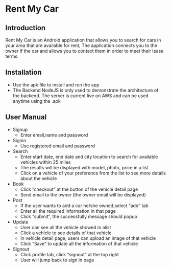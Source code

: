 # Rent My Car

## Introduction
Rent My Car is an Android application that allows you to search for cars in your area that are available for rent, The application connects you to the owner if the car and allows you to contact them in order to meet their lease terms.

## Installation
- Use the apk file to install and run the app
- The Backend NodeJS is only used to demonstrate the architecture of the backend. The server is current live on AWS and can be used anytime using the .apk

## User Manual
- Signup
  - Enter email,name and password
- Signin
  - Use registered email and password
- Search
  - Enter start date, end date and city location to search for available vehicles within 25 miles
  - The results will be displayed with model, photo, price in a list
  - Click on a vehicle of your preference from the list to see more details about the vehicle 
- Book
  - Click “checkout” at the button of the vehicle detail page
  - Send email to the owner (the owner email will be displayed) 
- Post
  - If the user wants to add a car he/she owned,select “add” tab
  - Enter all the required information in that page
  - Click “submit”, the successfully message should popup
- Update
  - User can see all the vehicle showed in alist
  - Click a vehicle to see details of that vehicle
  - In vehicle detail page, users can upload an image of that vehicle
  - Click “Save” to update all the information of that vehicle
- Signout
  - Click profile tab, click “signout” at the top right
  - User will jump back to sign in page
